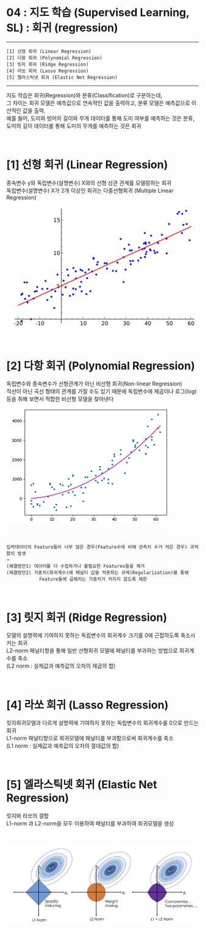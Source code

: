 #  04 : 지도 학습 (Supervised Learning, SL) : 회귀 (regression)

---

	[1] 선형 회귀 (Linear Regression)
	[2] 다항 회귀 (Polynomial Regression)
	[3] 릿지 회귀 (Ridge Regression)
	[4] 라쏘 회귀 (Lasso Regression)
	[5] 엘라스틱넷 회귀 (Elastic Net Regression)
	  
---

지도 학습은 회귀(Regression)와 분류(Classification)로 구분하는데,<br>
그 차이는 회귀 모델은 예측값으로 연속적인 값을 출력하고, 분류 모델은 예측값으로 이산적인 값을 출력.<br> 
예를 들어, 도미와 빙어의 길이와 무게 데이터를 통해 도미 여부를 예측하는 것은 분류,<br> 
도미의 길이 데이터를 통해 도미의 무게를 예측하는 것은 회귀

<br>

# [1] 선형 회귀 (Linear Regression)
종속변수 y와 독립변수(설명변수) X와의 선형 상관 관계를 모델링하는 회귀<br>
독립변수(설명변수) X가 2개 이상인 회귀는 다중선형회귀 (Multiple  Linear Regression)<br>
![](./images/LR.png)

<br>

# [2] 다항 회귀 (Polynomial Regression)
독립변수와 종속변수가 선형관계가 아닌 비선형 회귀(Non-linear Regression)<br>
직선이 아닌 곡선 형태의 관계를 가질 수도 있기 때문에 독립변수에 제곱이나 로그(log) 등을 취해 보면서 적합한 비선형 모델을 찾아낸다<br>
![](./images/PL.png)

<br>

	입력데이터의 Feature들이 너무 많은 경우(Feature수에 비해 관측치 수가 적은 경우) 과적합이 발생
	→ 
	(해결방안1) 데이터를 더 수집하거나 불필요한 Features들을 제거
	(해결방안2) 가중치(회귀계수)에 페널티 값을 적용하는 규제(Regularization)를 통해 
 	            Feature들에 곱해지는 가중치가 커지지 않도록 제한

<br>

# [3] 릿지 회귀 (Ridge Regression)
모델의 설명력에 기여하지 못하는 독립변수의 회귀계수 크기를 0에 근접하도록 축소시키는 회귀<br>
L2-norm 페널티항을 통해 일반 선형회귀 모델에 페널티를 부과하는 방법으로 회귀계수를 축소<br>
(L2 norm : 실제값과 예측값의 오차의 제곱의 합)

<br>

# [4] 라쏘 회귀 (Lasso Regression)
릿지회귀모델과 다르게 설명력에 기여하지 못하는 독립변수의 회귀계수를 0으로 만드는 회귀<br>
L1-norm 패널티항으로 회귀모델에 패널티를 부과함으로써 회귀계수를 축소<br>
(L1 norm : 실제값과 예측값의 오차의 절대값의 합)

<br>

# [5] 엘라스틱넷 회귀 (Elastic Net Regression)
릿지와 라쏘의 결합<br>
L1-norm 과 L2-norm을 모두 이용하여 패널티를 부과하여 회귀모델을 생성<br>

<br>

![](./images/L1L2.png)



